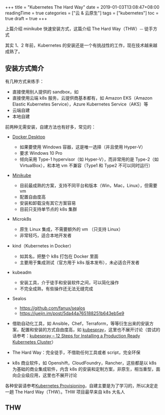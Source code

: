 +++
title = "Kubernetes The Hard Way"
date = 2019-01-03T13:08:47+08:00
readingTime = true
categories = ["云 & 云原生"]
tags = ["kubernetes"]
toc = true
draft = true
+++

上篇介绍 minikube 快速安装方式，这篇介绍 The Hard Way（THW）⏤ 徒手方式

<!--more-->

其实 1、2 年前，Kubernetes 的安装还是一个有挑战性的工作，现在技术越来越成熟了。

## 安装方式简介

有几种方式来练手：

-   直接使用别人提供的 sandbox，如
-   直接使用云端 k8s 服务，云提供商基本都有，如 Amazon EKS（Amazon Elastic Kubernetes Service），Azure Kubernetes Service（AKS）等
-   云端自建
-   本地自建

前两种无需安装，自建方法也有好多，常见的：

-   [Docker Desktop](https://docs.docker.com/docker-for-windows/install/)

    -   如果要使用 Windows 容器，这是唯一选择（并且使用 Hyper-V）
    -   要求 Windows 10 Pro
    -   倾向采用 Type-1 hypervisor（如 Hyper-V），而非常用的是 Type-2（如 VirtualBox），和本地 vm 不兼容（Type1 和 Type2 不可以同时运行）

-   [Minikube](https://k8smeetup.github.io/docs/getting-started-guides/minikube/)

    -   目前最成熟的方案，支持不同平台和版本（Win，Mac，Linux），但需要 vm
    -   配置自由度高
    -   安装和卸载没有其它方案容易
    -   目前只支持单节点的 k8s 集群

-   Microk8s

    -   原生 Linux 集成，不需要额外的 vm （只支持 Linux）
    -   非常轻巧，适合本地开发者

-   kind（Kubernetes in Docker）

    -   如其名，把整个 k8s 打包在 Docker 里面
    -   主要用于集成测试（官方用于 k8s 版本发布），未必适合开发者

-   kubeadm

    -   安装工具，介于徒手和安装软件之间，可以简化操作
    -   不完全成熟，有些操作还无法无缝完成

- Sealos 
  - https://github.com/fanux/sealos
  - https://juejin.im/post/5da44a765188251b643eb5e9

-   借助自动化工具，如 Ansible，Chef，Terraform，等等衍生出来的安装方案，配置和安装的方式自由度高，如 [kubespray](https://github.com/kubernetes-sigs/kubespray)，这里也不展开讨论（尝试的话参考：[kubespray – 12 Steps for Installing a Production Ready Kubernetes Cluster](https://jhooq.com/kubespray-12-steps-for-installing-a-production-ready-kubernetes-cluster/)）

-   The Hard Way：完全徒手，不借助任何工具或者 script，完全环保

-   k8s 商业软件，如 Openshift，CloudFoundry，Rancher，这些都是以 k8s 为基础的商业集成软件，内含 k8s 的安装和定制方案，非原生，相当重型，面向企业级应用，这里也不展开讨论

各种安装请参考[Kubernetes Provisioning](https://www.youtube.com/playlist?list=PL34sAs7_26wODP4j6owN-36Vg-KbACgkT)，自建主要是为了学习的，所以决定走一趟 The Hard Way（THW）。THW 项目最早来自 k8s 大名人

## THW
